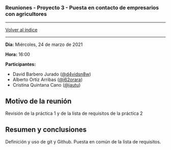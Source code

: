 ### Reuniones - Proyecto 3 - Puesta en contacto de empresarios con agricultores

---

[Volver al índice](../README.md)

---

**Día:** Miércoles, 24 de marzo de 2021

**Hora:** 16:00

**Participantes:**

* David Barbero Jurado ([@d4vidsn8w](https://github.com/d4vidsn8w))
* Alberto Ortiz Arribas ([@i62orara](https://github.com/i62orara))
* Cristina Quintana Cano ([@jautu](https://github.com/jautu))

## Motivo de la reunión

Revisión de la práctica 1 y de la lista de requisitos de la práctica 2

## Resumen y conclusiones

Definición y uso de git y Github.
Puesta en común de la lista de requisitos.
